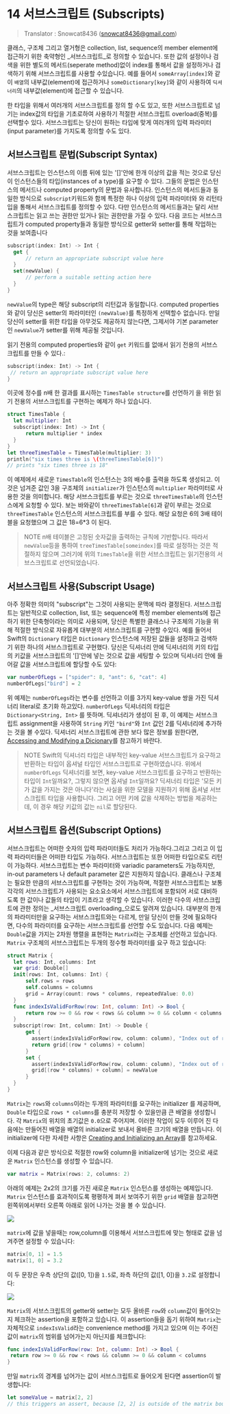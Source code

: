 # 14 서브스크립트 (Subscripts)
> Translator : Snowcat8436 (snowcat8436@gmail.com)

 클래스, 구조체 그리고 열거형은 collection, list, sequence의 member element에 접근하기 위한 축약형인 _서브스크립트_로 정의할 수 있습니다. 또한 값의 설정이나 검색을 위한 별도의 메서드(seperate method)없이 index를 통해서 값을 설정하거나 검색하기 위해 서브스크립트를 사용할 수있습니다. 예를 들어서  `someArray[index]`와 같이 `배열`의 내부값(element)에 접근하거나 `someDictionary[key]`와 같이 사용하여 `딕셔너리`의 내부값(element)에 접근할 수 있습니다.
 
 한 타입을 위해서 여러개의 서브스크립트를 정의 할 수도 있고, 또한 
서브스크립트로 넘기는 index값의 타입을 기초로하여 사용하기 적절한 서브스크립트 overload(중복)를 선택할수 있다. 서브스크립트는 당신이 원하는 타입에 맞게 여러개의 입력 파라미터(input parameter)를 가지도록 정의할 수도 있다.

## 서브스크립트 문법(Subscript Syntax)

서브스크립트는 인스턴스의 이름 뒤에 있는 '[]'안에 한개 이상의 값을 적는 것으로 당신이 인스턴스들의 타입(instances of a type)를 요구할 수 있다. 그들의 문법은 인스턴스의 메서드나 computed property의 문법과 유사합니다.  인스턴스의 메서드들과 동일한 방식으로 `subscript`키워드와 함께 특정한 하나 이상의 입력 파라미터와 와 리턴타입을 통해서 서브스크립트를 정의할 수 있다. 다만 인스턴스의 메서드들과는 달리 서브스크립트는 읽고 쓰는 권한만 있거나 읽는 권한만을 가질 수 있다. 다음 코드는 서브스크립트가 computed property들과 동일한 방식으로 getter와 setter를 통해 작업하는 것을 보여줍니다
```swift
subscript(index: Int) -> Int {
  get {
	  // return an appropriate subscript value here
  }
  set(newValue) {
	  // perform a suitable setting action here
  }
}
```
`newValue`의 type은 해당 subscript의 리턴값과 동일합니다.
computed properties와 같이 당신은 setter의 파라미터인 `(newValue)`를 특정하게 선택할수 없습니다. 만일 당신이 setter를 위한 타입을 아무것도 제공하지 않는다면, 그제서야 기본 parameter인 `newValue`가 setter를 위해 제공될 것입니다.

읽기 전용의 computed properties와 같이 `get` 키워드를 없애서 읽기 전용의 서브스크립트를 만들 수 있다.:
```swift
subscript(index: Int) -> Int {
 // return an appropriate subscript value here
}
```
이곳에 정수를 n배 한 결과를 표시하는 `TimesTable structure`를 선언하기 을 위한 읽기 전용의 서브스크립트를 구현하는 예제가 하나 있습니다.
```swift
struct TimesTable {
  let multiplier: Int
  subscript(index: Int) -> Int {
	  return multiplier * index
  }
}
let threeTimesTable = TimesTable(multiplier: 3)
println("six times three is \(threeTimesTable[6])")
// prints "six times three is 18"
```
이 예제에서 새로운 `TimesTable`의 인스턴스는 3의 배수를 출력을 하도록 생성되고.
이것은 넘겨준 값인 3을 구조체의 `initializer`가 인스턴스의 `multiplier` 파라미터로 사용한 것을 의미합니다. 
해당 서브스크립트를 부르는 것으로 `threeTimesTable`의 인스턴스에게 요청할 수 있다. 보는 바와같이 `threeTimesTable[6]`과 같이 부르는 것으로 `threeTimesTable` 인스턴스의 서브스크립트를 부를 수 있다. 해당 요청은 6의 3배 테이블을 요청했으며 그 값은 18=6*3 이 된다.

>NOTE
n배 테이블은 고정된 숫자값을 출력하는 규칙에 기반합니다. 따라서 `newValue`등을 통하여 `treeTimesTable[someindex]`를 따로 설정하는 것은 적절하지 않으며 그러기에 위의 `TimesTable`을 위한 서브스크립트는 읽기전용의 서브스크립트로 선언되었습니다.

## 서브스크립트 사용(Subscript Usage)

아주 정확한 의미의 "subscript"는 그것이 사용되는 문맥에 따라 결정된다. 서브스크립트는 일반적으로 collection, list, 또는 sequence에 특정 member elements에 접근하기 위한 단축형이라는 의미로 사용되며, 당신은 특별한 클래스나 구조체의 기능을 위해 적절한 방식으로 자유롭게 대부분의 서브스크립트를 구현할 수있다.
예를 들어서 Swift의 `Dictionary` 타입은 `Dictionary` 인스턴스에 저장된 값들을 설정하고 검색하기 위한 하나의 서브스크립트로 구현했다.
당신은 딕셔너리 안에 딕셔너리의 키의 타입의 키값을 서브스크립트의 '[]'안에 넣는 것으로 값을 세팅할 수 있으며 딕셔너리 안에 들어갈 값을 서브스크립트에 할당할 수도 있다:
```swift
var numberOfLegs = ["spider": 8, "ant": 6, "cat": 4]
numberOfLegs["bird"] = 2
```
위 예제는 `numberOfLegs`라는 변수를 선언하고 이를 3가지 key-value 쌍을 가진 딕셔너리 literal로 초기화 하고있다.
`numberOfLegs` 딕셔너리의 타입은 `Dictionary<String, Int>` 를 뜻하며. 딕셔너리가 생성이 된 후, 이 예제는 서브스크립트 assignment을 사용하여 `String` 키인 `"bird"`와 `Int` 값인 2를 딕셔너리에 추가하는 것을 볼 수있다.
딕셔너리 서브스크립트에 관한 보다 많은 정보를 원한다면, [Accessing and Modifying a Dicionary](https://developer.apple.com/library/prerelease/ios/documentation/Swift/Conceptual/Swift_Programming_Language/CollectionTypes.html#//apple_ref/doc/uid/TP40014097-CH8-XID_142)를 참고하기 바란다.

>NOTE
Swift의 딕셔너리 타입은 내부적인 key-value 서브스크립트가 요구하고 반환하는 타입이 옵셔널 타입인 서브스크립트로 구현하였습니다. 위에서 `numberOfLegs` 딕셔너리를 보면, key-value 서브스크립트를 요구하고 반환하는 타입이 `Int`일까요?, 그렇지 않으면 옵셔널 `Int`일까요? 딕셔너리 타입은  '모든 키가 값을 가지는 것은 아니다'라는 사실을 위한 모델을 지원하기 위해 옵셔널 서브스크립트 타입을 사용합니다. 그리고 어떤 키에 값을 삭제하는 방법을 제공하는데, 이 경우 해당 키값의 값는 `nil`로 할당된다.

## 서브스크립트 옵션(Subscript Options)

서브스크립트는 어떠한 숫자의 입력 파라미터들도 처리가 가능하다.그리고 그리고 이 입력 파라미터들은 어떠한 타입도 가능하다. 서브스크립트는 또한 어떠한 타입으로도 리턴이 가능하다. 서브스크립트는 변수 파라미터와 variadic parameters도 가능하지만, in-out parameters 나 default parameter 값은 지원하지 않습니다.
클래스나 구조체는 필요한 만큼의 서브스크립트를 구현하는 것이 가능하며, 적절한 서브스크립트는 보통 각각의 서브스크립트가 사용되는 요소요소에서 서브스크립트에 포함되어 서로 대비하도록 한 값이나 값들의 타입이 기초라고 생각할 수 있습니다. 
이러한 다수의 서브스크립트에 관한 정의는 _서브스크립트 overloading_으로도 알려져 있습니다.
대부분의 한개의 파라미터만을 요구하는 서브스크립트와는 다르게, 만일 당신이 만들 것에 필요하다면, 다수의 파라미터를 요구하는 서브스크립트를 선언할 수도 있습니다.
다음 예제는 `Double`값을 가지는 2차원 행렬을 표현하는 `Matrix`라는 구조체를 선언하고 있습니다. `Matrix` 구조체의 서브스크립트는 두개의 정수형 파라미터를 요구 하고 있습니다:
```swift
struct Matrix {
  let rows: Int, columns: Int
  var grid: Double[]
  init(rows: Int, columns: Int) {
	  self.rows = rows
	  self.columns = columns
	  grid = Array(count: rows * columns, repeatedValue: 0.0)
  }
  func indexIsValidForRow(row: Int, column: Int) -> Bool {
	  return row >= 0 && row < rows && column >= 0 && column < columns
  }
  subscript(row: Int, column: Int) -> Double {	
      get {
        assert(indexIsValidForRow(row, column: column), "Index out of range")
        return grid[(row * columns) + column]
      }
      set {
        assert(indexIsValidForRow(row, column: column), "Index out of range")
        grid[(row * columns) + column] = newValue
      }
  }
}
```
`Matrix`는 `rows`와 `columns`이라는 두개의 파라미터를 요구하는 initializer 를 제공하며, `Double` 타입으로 `rows * columns`를 충분히 저장할 수 있을만큼 큰 배열을 생성합니다. 각 `Matrix`의 위치의 초기값은 `0.0`으로 주어지며. 이러한 작업이 모두 이루어 진 다음에는 만들어진 배열을 배열의 initializer로 보내서 올바른 크기의 배열을 만듭니다. 이 initializer에 다한 자세한 사항은 [Creating and Initializing an Array](https://developer.apple.com/library/prerelease/ios/documentation/Swift/Conceptual/Swift_Programming_Language/CollectionTypes.html#//apple_ref/doc/uid/TP40014097-CH8-XID_142)를 참고하세요.

이제 다음과 같은 방식으로  적절한 row와 column을  initializer에 넘기는 것으로 새로운 `Matrix` 인스턴스를 생성할 수 있습니다.
```swift
var matrix = Matrix(rows: 2, columns: 2)
```
아래의 예제는 2x2의 크기를 가진 새로운 `Matrix` 인스턴스를 생성하는 예제입니다. `Matrix` 인스턴스를 효과적이도록 평평하게 펴서 보여주기 위한 `grid` 배열을 참고하면 왼쪽위에서부터 오른쪽 아래로 읽어 나가는 것을 볼 수 있습니다.

![](https://developer.apple.com/library/prerelease/ios/documentation/Swift/Conceptual/Swift_Programming_Language/Art/subscriptMatrix01_2x.png)

`matrix`에 값을 넣을때는 row,column를 이용해서 서브스크립트에 맞는 형태로 값을 넘겨주면 설정할 수 있습니다:
```swift
matrix[0, 1] = 1.5
matrix[1, 0] = 3.2
```
이 두 문장은 우측 상단의 값([0, 1])을 `1.5`로, 좌측 하단의 값([1, 0])을 `3.2`로 설정합니다:

![](https://developer.apple.com/library/prerelease/ios/documentation/Swift/Conceptual/Swift_Programming_Language/Art/subscriptMatrix02_2x.png)

`Matrix`의 서브스크립트의 getter와 setter는 모두 올바른 `row`와 `column`값이 들어오는지 체크하는 assertion을 포함하고 있습니다. 이 assertion들을 돕기 위하여 `Matrix`는 자체적으로 `indexIsValid`라는 convenience method를 가지고 있으며 이는 주어진 값이 `matrix`의 범위를 넘어가는지 아닌지를 체크합니다:
```swift
func indexIsValidForRow(row: Int, column: Int) -> Bool {
 return row >= 0 && row < rows && column >= 0 && column < columns
}
```
만일 `matrix`의 경계를 넘어가는 값이 서브스크립트로 들어오게 된다면 assertion이 발생합니다:
```swift
let someValue = matrix[2, 2]
// this triggers an assert, because [2, 2] is outside of the matrix bounds 
```


